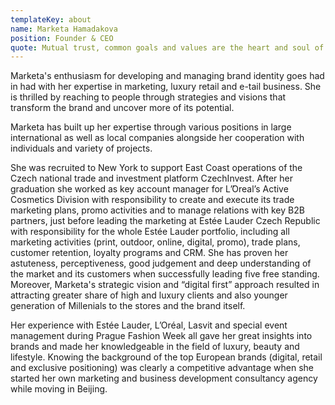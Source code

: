 ```yaml
---
templateKey: about
name: Marketa Hamadakova
position: Founder & CEO
quote: Mutual trust, common goals and values are the heart and soul of my work. I am great believer in connections across people and emotions.
---
```

Marketa's enthusiasm for developing and managing brand identity goes had in had with her expertise in marketing, luxury retail and e-tail business. She is thrilled by reaching to people through strategies and visions that transform the brand and uncover more of its potential. 

Marketa has built up her expertise through various positions in large international as well as local companies alongside her cooperation with individuals and variety of projects.

She was recruited to New York to support East Coast operations of the Czech national trade and investment platform CzechInvest. After her graduation she worked as key account manager for L’́Oreal’s Active Cosmetics Division with responsibility to create and execute its trade marketing plans, promo activities and to manage relations with key B2B partners, just before leading the marketing at Estée Lauder Czech Republic with responsibility for the whole Estée Lauder portfolio, including all marketing activities (print, outdoor, online, digital, promo), trade plans, customer retention, loyalty programs and CRM. She has proven her astuteness, perceptiveness, good judgement and deep understanding of the market and its customers when successfully leading five free standing. Moreover, Marketa's strategic vision and “digital first” approach resulted in attracting greater share of high and luxury clients and also younger generation of Millenials to the stores and the brand itself.

Her experience with Estée Lauder, L’Oréal, Lasvit and special event management during Prague Fashion Week all gave her great insights into brands and made her knowledgeable in the field of luxury, beauty and lifestyle. Knowing the background of the top European brands (digital, retail and exclusive positioning) was clearly a competitive advantage when she started her own marketing and business development consultancy agency while moving in Beijing.